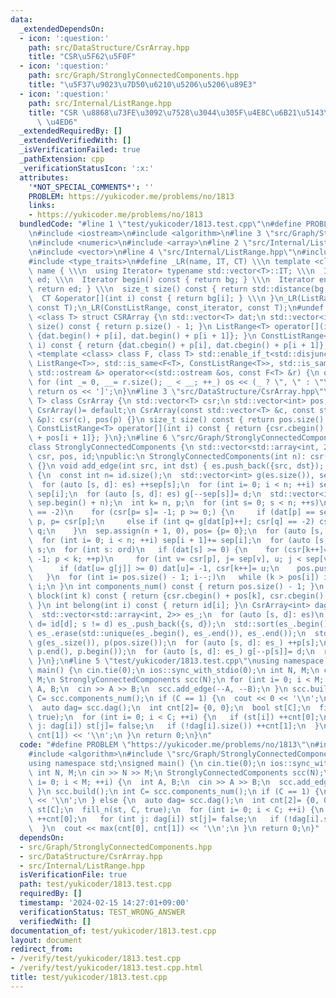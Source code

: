 ```yaml
---
data:
  _extendedDependsOn:
  - icon: ':question:'
    path: src/DataStructure/CsrArray.hpp
    title: "CSR\u5F62\u5F0F"
  - icon: ':question:'
    path: src/Graph/StronglyConnectedComponents.hpp
    title: "\u5F37\u9023\u7D50\u6210\u5206\u5206\u89E3"
  - icon: ':question:'
    path: src/Internal/ListRange.hpp
    title: "CSR \u8868\u73FE\u3092\u7528\u3044\u305F\u4E8C\u6B21\u5143\u914D\u5217\
      \ \u4ED6"
  _extendedRequiredBy: []
  _extendedVerifiedWith: []
  _isVerificationFailed: true
  _pathExtension: cpp
  _verificationStatusIcon: ':x:'
  attributes:
    '*NOT_SPECIAL_COMMENTS*': ''
    PROBLEM: https://yukicoder.me/problems/no/1813
    links:
    - https://yukicoder.me/problems/no/1813
  bundledCode: "#line 1 \"test/yukicoder/1813.test.cpp\"\n#define PROBLEM \"https://yukicoder.me/problems/no/1813\"\
    \n#include <iostream>\n#include <algorithm>\n#line 3 \"src/Graph/StronglyConnectedComponents.hpp\"\
    \n#include <numeric>\n#include <array>\n#line 2 \"src/Internal/ListRange.hpp\"\
    \n#include <vector>\n#line 4 \"src/Internal/ListRange.hpp\"\n#include <iterator>\n\
    #include <type_traits>\n#define _LR(name, IT, CT) \\\n template <class T> struct\
    \ name { \\\n  using Iterator= typename std::vector<T>::IT; \\\n  Iterator bg,\
    \ ed; \\\n  Iterator begin() const { return bg; } \\\n  Iterator end() const {\
    \ return ed; } \\\n  size_t size() const { return std::distance(bg, ed); } \\\n\
    \  CT &operator[](int i) const { return bg[i]; } \\\n }\n_LR(ListRange, iterator,\
    \ const T);\n_LR(ConstListRange, const_iterator, const T);\n#undef _LR\ntemplate\
    \ <class T> struct CSRArray {\n std::vector<T> dat;\n std::vector<int> p;\n size_t\
    \ size() const { return p.size() - 1; }\n ListRange<T> operator[](int i) { return\
    \ {dat.begin() + p[i], dat.begin() + p[i + 1]}; }\n ConstListRange<T> operator[](int\
    \ i) const { return {dat.cbegin() + p[i], dat.cbegin() + p[i + 1]}; }\n};\ntemplate\
    \ <template <class> class F, class T> std::enable_if_t<std::disjunction_v<std::is_same<F<T>,\
    \ ListRange<T>>, std::is_same<F<T>, ConstListRange<T>>, std::is_same<F<T>, CSRArray<T>>>,\
    \ std::ostream &> operator<<(std::ostream &os, const F<T> &r) {\n os << '[';\n\
    \ for (int _= 0, __= r.size(); _ < __; ++_) os << (_ ? \", \" : \"\") << r[_];\n\
    \ return os << ']';\n}\n#line 3 \"src/DataStructure/CsrArray.hpp\"\ntemplate <class\
    \ T> class CsrArray {\n std::vector<T> csr;\n std::vector<int> pos;\npublic:\n\
    \ CsrArray()= default;\n CsrArray(const std::vector<T> &c, const std::vector<int>\
    \ &p): csr(c), pos(p) {}\n size_t size() const { return pos.size() - 1; }\n const\
    \ ConstListRange<T> operator[](int i) const { return {csr.cbegin() + pos[i], csr.cbegin()\
    \ + pos[i + 1]}; }\n};\n#line 6 \"src/Graph/StronglyConnectedComponents.hpp\"\n\
    class StronglyConnectedComponents {\n std::vector<std::array<int, 2>> es;\n std::vector<int>\
    \ csr, pos, id;\npublic:\n StronglyConnectedComponents(int n): csr(n, -2), id(n)\
    \ {}\n void add_edge(int src, int dst) { es.push_back({src, dst}); }\n void build()\
    \ {\n  const int n= id.size();\n  std::vector<int> g(es.size()), sep(n + 1), ord(n);\n\
    \  for (auto [s, d]: es) ++sep[s];\n  for (int i= 0; i < n; ++i) sep[i + 1]+=\
    \ sep[i];\n  for (auto [s, d]: es) g[--sep[s]]= d;\n  std::vector<int> dat(sep.begin(),\
    \ sep.begin() + n);\n  int k= n, p;\n  for (int s= 0; s < n; ++s)\n   if (csr[s]\
    \ == -2)\n    for (csr[p= s]= -1; p >= 0;) {\n     if (dat[p] == sep[p + 1]) ord[--k]=\
    \ p, p= csr[p];\n     else if (int q= g[dat[p]++]; csr[q] == -2) csr[q]= p, p=\
    \ q;\n    }\n  sep.assign(n + 1, 0), pos= {p= 0};\n  for (auto [s, d]: es) ++sep[d];\n\
    \  for (int i= 0; i < n; ++i) sep[i + 1]+= sep[i];\n  for (auto [s, d]: es) g[--sep[d]]=\
    \ s;\n  for (int s: ord)\n   if (dat[s] >= 0) {\n    for (csr[k++]= s, dat[s]=\
    \ -1; p < k; ++p)\n     for (int v= csr[p], j= sep[v], u; j < sep[v + 1]; ++j)\n\
    \      if (dat[u= g[j]] >= 0) dat[u]= -1, csr[k++]= u;\n    pos.push_back(k);\n\
    \   }\n  for (int i= pos.size() - 1; i--;)\n   while (k > pos[i]) id[csr[--k]]=\
    \ i;\n }\n int components_num() const { return pos.size() - 1; }\n ConstListRange<int>\
    \ block(int k) const { return {csr.cbegin() + pos[k], csr.cbegin() + pos[k + 1]};\
    \ }\n int belong(int i) const { return id[i]; }\n CsrArray<int> dag() const {\n\
    \  std::vector<std::array<int, 2>> es_;\n  for (auto [s, d]: es)\n   if (s= id[s],\
    \ d= id[d]; s != d) es_.push_back({s, d});\n  std::sort(es_.begin(), es_.end()),\
    \ es_.erase(std::unique(es_.begin(), es_.end()), es_.end());\n  std::vector<int>\
    \ g(es_.size()), p(pos.size());\n  for (auto [s, d]: es_) ++p[s];\n  std::partial_sum(p.begin(),\
    \ p.end(), p.begin());\n  for (auto [s, d]: es_) g[--p[s]]= d;\n  return {g, p};\n\
    \ }\n};\n#line 5 \"test/yukicoder/1813.test.cpp\"\nusing namespace std;\nsigned\
    \ main() {\n cin.tie(0);\n ios::sync_with_stdio(0);\n int N, M;\n cin >> N >>\
    \ M;\n StronglyConnectedComponents scc(N);\n for (int i= 0; i < M; ++i) {\n  int\
    \ A, B;\n  cin >> A >> B;\n  scc.add_edge(--A, --B);\n }\n scc.build();\n int\
    \ C= scc.components_num();\n if (C == 1) {\n  cout << 0 << '\\n';\n } else {\n\
    \  auto dag= scc.dag();\n  int cnt[2]= {0, 0};\n  bool st[C];\n  fill_n(st, C,\
    \ true);\n  for (int i= 0; i < C; ++i) {\n   if (st[i]) ++cnt[0];\n   for (int\
    \ j: dag[i]) st[j]= false;\n   if (!dag[i].size()) ++cnt[1];\n  }\n  cout << max(cnt[0],\
    \ cnt[1]) << '\\n';\n }\n return 0;\n}\n"
  code: "#define PROBLEM \"https://yukicoder.me/problems/no/1813\"\n#include <iostream>\n\
    #include <algorithm>\n#include \"src/Graph/StronglyConnectedComponents.hpp\"\n\
    using namespace std;\nsigned main() {\n cin.tie(0);\n ios::sync_with_stdio(0);\n\
    \ int N, M;\n cin >> N >> M;\n StronglyConnectedComponents scc(N);\n for (int\
    \ i= 0; i < M; ++i) {\n  int A, B;\n  cin >> A >> B;\n  scc.add_edge(--A, --B);\n\
    \ }\n scc.build();\n int C= scc.components_num();\n if (C == 1) {\n  cout << 0\
    \ << '\\n';\n } else {\n  auto dag= scc.dag();\n  int cnt[2]= {0, 0};\n  bool\
    \ st[C];\n  fill_n(st, C, true);\n  for (int i= 0; i < C; ++i) {\n   if (st[i])\
    \ ++cnt[0];\n   for (int j: dag[i]) st[j]= false;\n   if (!dag[i].size()) ++cnt[1];\n\
    \  }\n  cout << max(cnt[0], cnt[1]) << '\\n';\n }\n return 0;\n}"
  dependsOn:
  - src/Graph/StronglyConnectedComponents.hpp
  - src/DataStructure/CsrArray.hpp
  - src/Internal/ListRange.hpp
  isVerificationFile: true
  path: test/yukicoder/1813.test.cpp
  requiredBy: []
  timestamp: '2024-02-15 14:27:01+09:00'
  verificationStatus: TEST_WRONG_ANSWER
  verifiedWith: []
documentation_of: test/yukicoder/1813.test.cpp
layout: document
redirect_from:
- /verify/test/yukicoder/1813.test.cpp
- /verify/test/yukicoder/1813.test.cpp.html
title: test/yukicoder/1813.test.cpp
---
```

